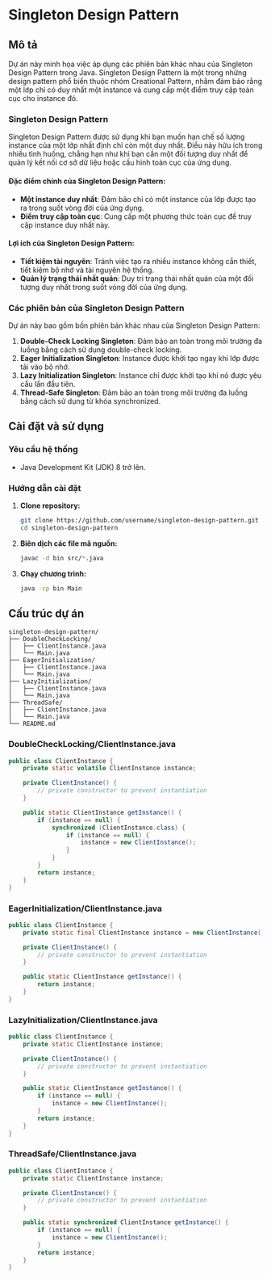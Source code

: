 # Singleton Design Pattern

## Mô tả

Dự án này minh họa việc áp dụng các phiên bản khác nhau của Singleton Design Pattern trong Java. Singleton Design Pattern là một trong những design pattern phổ biến thuộc nhóm Creational Pattern, nhằm đảm bảo rằng một lớp chỉ có duy nhất một instance và cung cấp một điểm truy cập toàn cục cho instance đó.

### Singleton Design Pattern

Singleton Design Pattern được sử dụng khi bạn muốn hạn chế số lượng instance của một lớp nhất định chỉ còn một duy nhất. Điều này hữu ích trong nhiều tình huống, chẳng hạn như khi bạn cần một đối tượng duy nhất để quản lý kết nối cơ sở dữ liệu hoặc cấu hình toàn cục của ứng dụng.

#### Đặc điểm chính của Singleton Design Pattern:
- **Một instance duy nhất**: Đảm bảo chỉ có một instance của lớp được tạo ra trong suốt vòng đời của ứng dụng.
- **Điểm truy cập toàn cục**: Cung cấp một phương thức toàn cục để truy cập instance duy nhất này.

#### Lợi ích của Singleton Design Pattern:
- **Tiết kiệm tài nguyên**: Tránh việc tạo ra nhiều instance không cần thiết, tiết kiệm bộ nhớ và tài nguyên hệ thống.
- **Quản lý trạng thái nhất quán**: Duy trì trạng thái nhất quán của một đối tượng duy nhất trong suốt vòng đời của ứng dụng.

### Các phiên bản của Singleton Design Pattern

Dự án này bao gồm bốn phiên bản khác nhau của Singleton Design Pattern:

1. **Double-Check Locking Singleton**: Đảm bảo an toàn trong môi trường đa luồng bằng cách sử dụng double-check locking.
2. **Eager Initialization Singleton**: Instance được khởi tạo ngay khi lớp được tải vào bộ nhớ.
3. **Lazy Initialization Singleton**: Instance chỉ được khởi tạo khi nó được yêu cầu lần đầu tiên.
4. **Thread-Safe Singleton**: Đảm bảo an toàn trong môi trường đa luồng bằng cách sử dụng từ khóa synchronized.

## Cài đặt và sử dụng

### Yêu cầu hệ thống

- Java Development Kit (JDK) 8 trở lên.

### Hướng dẫn cài đặt

1. **Clone repository:**
   ```bash
   git clone https://github.com/username/singleton-design-pattern.git
   cd singleton-design-pattern
   ```

2. **Biên dịch các file mã nguồn:**
   ```bash
   javac -d bin src/*.java
   ```

3. **Chạy chương trình:**
   ```bash
   java -cp bin Main
   ```

## Cấu trúc dự án

```plaintext
singleton-design-pattern/
├── DoubleCheckLocking/
│   ├── ClientInstance.java
│   └── Main.java
├── EagerInitialization/
│   ├── ClientInstance.java
│   └── Main.java
├── LazyInitialization/
│   ├── ClientInstance.java
│   └── Main.java
├── ThreadSafe/
│   ├── ClientInstance.java
│   └── Main.java
└── README.md
```

### DoubleCheckLocking/ClientInstance.java

```java
public class ClientInstance {
    private static volatile ClientInstance instance;

    private ClientInstance() {
        // private constructor to prevent instantiation
    }

    public static ClientInstance getInstance() {
        if (instance == null) {
            synchronized (ClientInstance.class) {
                if (instance == null) {
                    instance = new ClientInstance();
                }
            }
        }
        return instance;
    }
}
```

### EagerInitialization/ClientInstance.java

```java
public class ClientInstance {
    private static final ClientInstance instance = new ClientInstance();

    private ClientInstance() {
        // private constructor to prevent instantiation
    }

    public static ClientInstance getInstance() {
        return instance;
    }
}
```

### LazyInitialization/ClientInstance.java

```java
public class ClientInstance {
    private static ClientInstance instance;

    private ClientInstance() {
        // private constructor to prevent instantiation
    }

    public static ClientInstance getInstance() {
        if (instance == null) {
            instance = new ClientInstance();
        }
        return instance;
    }
}
```

### ThreadSafe/ClientInstance.java

```java
public class ClientInstance {
    private static ClientInstance instance;

    private ClientInstance() {
        // private constructor to prevent instantiation
    }

    public static synchronized ClientInstance getInstance() {
        if (instance == null) {
            instance = new ClientInstance();
        }
        return instance;
    }
}
```
